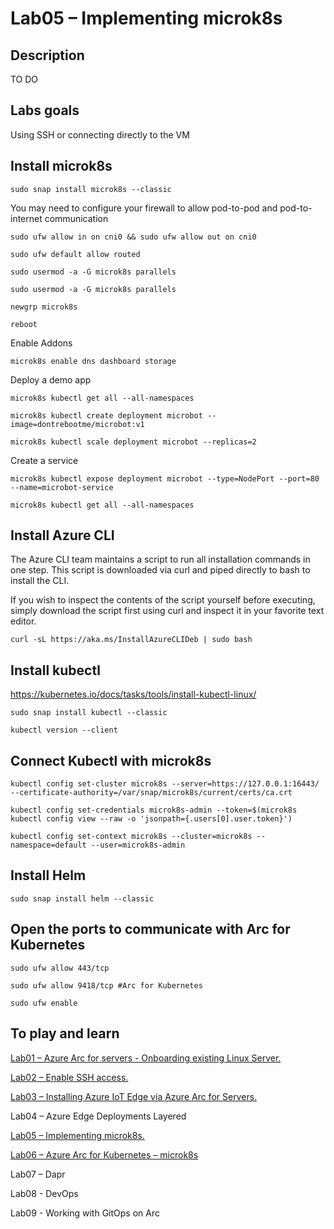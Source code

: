 # Lab05 – Implementing microk8s

## Description
TO DO

## Labs goals

Using SSH or connecting directly to the VM

## Install microk8s

`sudo snap install microk8s --classic`


You may need to configure your firewall to allow pod-to-pod and pod-to-internet communication

`sudo ufw allow in on cni0 && sudo ufw allow out on cni0`

`sudo ufw default allow routed`

`sudo usermod -a -G microk8s parallels`

`sudo usermod -a -G microk8s parallels`

`newgrp microk8s`

`reboot`

Enable Addons

`microk8s enable dns dashboard storage`

Deploy a demo app

`microk8s kubectl get all --all-namespaces`

`microk8s kubectl create deployment microbot --image=dontrebootme/microbot:v1`

`microk8s kubectl scale deployment microbot --replicas=2`

Create a service

`microk8s kubectl expose deployment microbot --type=NodePort --port=80 --name=microbot-service`

`microk8s kubectl get all --all-namespaces`



## Install Azure CLI

The Azure CLI team maintains a script to run all installation commands in one step. This script is downloaded via curl and piped directly to bash to install the CLI.

If you wish to inspect the contents of the script yourself before executing, simply download the script first using curl and inspect it in your favorite text editor.

`curl -sL https://aka.ms/InstallAzureCLIDeb | sudo bash`


## Install kubectl

https://kubernetes.io/docs/tasks/tools/install-kubectl-linux/

`sudo snap install kubectl --classic`

`kubectl version --client`


## Connect Kubectl with microk8s

`kubectl config set-cluster microk8s --server=https://127.0.0.1:16443/ --certificate-authority=/var/snap/microk8s/current/certs/ca.crt`

`kubectl config set-credentials microk8s-admin --token=$(microk8s kubectl config view --raw -o 'jsonpath={.users[0].user.token}')`

`kubectl config set-context microk8s --cluster=microk8s --namespace=default --user=microk8s-admin`


## Install Helm

`sudo snap install helm --classic`


## Open the ports to communicate with Arc for Kubernetes

`sudo ufw allow 443/tcp`

`sudo ufw allow 9418/tcp #Arc for Kubernetes`

`sudo ufw enable`



## To play and learn

[Lab01 – Azure Arc for servers - Onboarding existing Linux Server.](/lab01.md)

[Lab02 – Enable SSH access.](/lab02.md)

[Lab03 – Installing Azure IoT Edge via Azure Arc for Servers.](/lab03.md)

Lab04 – Azure Edge Deployments Layered

[Lab05 – Implementing microk8s.](/lab05.md)

[Lab06 – Azure Arc for Kubernetes – microk8s](/lab06.md)

Lab07 – Dapr

Lab08 - DevOps

Lab09 - Working with GitOps on Arc 
